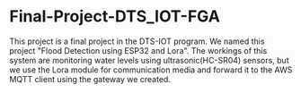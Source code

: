 # Final-Project-DTS_IOT-FGA
This project is a final project in the DTS-IOT program. We named this project "Flood Detection using ESP32 and Lora". 
The workings of this system are monitoring water levels using ultrasonic(HC-SR04) sensors, but we use the Lora module for communication media and forward it to the AWS MQTT client using the gateway we created.
